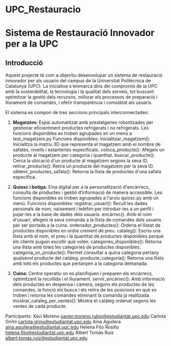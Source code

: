 # UPC_Restauracio
# Sistema de Restauració Innovador per a la UPC


## Introducció


Aquest projecte té com a objectiu desenvolupar un sistema de restauració innovador per als usuaris del campus de la Universitat Politècnica de Catalunya (UPC). La iniciativa s'emmarca dins del compromís de la UPC amb la sostenibilitat, la tecnologia i la qualitat dels serveis, tot buscant optimitzar la gestió dels recursos, millorar els processos de preparació i lliurament de comandes, i oferir transparència i comoditat als usuaris.


El sistema es compon de tres seccions principals interconnectades:


1. **Magatzem:** Espai automatitzat amb prestatgeries robotitzades per gestionar eficientment productes refrigerats i no refrigerats.
  Les funcions disponibles es troben agrupades en un menú a test_magatzem.py
  Funcions disponibles:
      inicialitzar_magatzem(): Inicialitza la matriu 3D que representa el magatzem amb el nombre de safates, nivells i estanteries especificats.
      coloca_producte(): Afegeix un producte al magatzem per categoria i quantitat.
      buscar_producte(): Cerca la ubicació d'un producte al magatzem segons la seva ID.
      retirar_producte(): Retira un producte del magatzem per la seva ID.
      obtenir_productes_safata(): Retorna la llista de productes d'una safata específica.
      
2. **Quiosc i botiga:** Eina digital per a la personalització d'encàrrecs, consulta de productes i gestió d’informació de manera accessible. Les funcions disponibles es troben agrupades a l'arxiu quiosc.py amb un menú.
   Funcions disponibles:
      registrar_usuari(): Recull les dades personals de nom, naixement i telèfon per introduir-les a un perfil i pujar-les a la base de dades dels usuaris.
      encàrrec(): Amb el nom d'usuari, afegeix la seva comanda a la llista de comandes dels usuaris per ser portada a la cuina.
      ordenador_productes(): Ordena el llistat de productes disponibles en ordre creixent de preu.
      cataleg(): Escriu una llista amb el nom, el preu i la quantitat de productes disponibles perquè els clients puguin escollir què volen.
      categories_disponibles(): Retorna una llista amb totes les categories de productes disponibles.
      categoria_un_producte(): Permet consultar a quina categoria pertany qualsevol producte del catàleg.
      producte_categoria(): Retorna una llista amb tots els productes que pertanyen a la categoria demanada.


3. **Cuina:** Centre operatiu on es planifiquen i preparen els encàrrecs, optimitzant la recollida i el lliurament.
      servir_encàrrec(): Amb informació dels productes en despensa i càmera, segons els productes de les comandes, la funció els busca i els retira de les posicions en què es troben i retorna les comandes eliminant la comanda ja realitzada.
      mostrar_cataleg_per_ventes(): Mostra el catàleg ordenat segons les ventes de cada producte.


Participants:
Xavi Moreno xavier.moreno.rubio@estudiantat.upc.edu
Carlota Griñó carlota.grino@estudiantat.upc.edu
Aina Aguilera aina.aguilera@estudiantat.upc.edu
Helena Fito Rosillo helena.fito@estudiantat.upc.edu
Albert Tomàs Ruiz albert.tomas.ruiz@estudiantat.upc.edu

